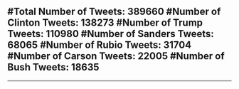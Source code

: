 #Total Number of Tweets: 389660 
#Number of Clinton Tweets: 138273
#Number of Trump Tweets: 110980
#Number of Sanders Tweets: 68065
#Number of Rubio Tweets: 31704
#Number of Carson Tweets: 22005
#Number of Bush Tweets: 18635
---
---
